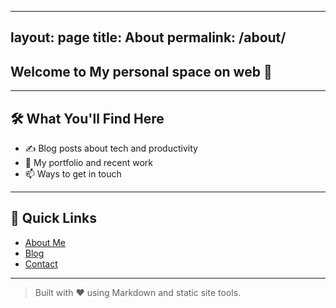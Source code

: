 
---
layout: page
title: About
permalink: /about/
---


## Welcome to My personal space on web 👋

---

## 🛠 What You'll Find Here

- ✍️ Blog posts about tech and productivity
- 💼 My portfolio and recent work
- 📫 Ways to get in touch

---

## 🔗 Quick Links

- [About Me](about.md)
- [Blog](blog.md)
- [Contact](contact.md)

---

> Built with ❤️ using Markdown and static site tools.
